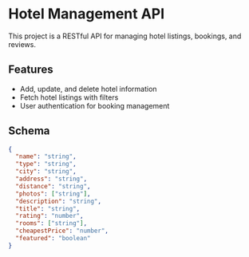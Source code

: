 # Hotel Management API

This project is a RESTful API for managing hotel listings, bookings, and reviews.

## Features
- Add, update, and delete hotel information
- Fetch hotel listings with filters
- User authentication for booking management

## Schema
```json
{
  "name": "string",
  "type": "string",
  "city": "string",
  "address": "string",
  "distance": "string",
  "photos": ["string"],
  "description": "string",
  "title": "string",
  "rating": "number",
  "rooms": ["string"],
  "cheapestPrice": "number",
  "featured": "boolean"
}


